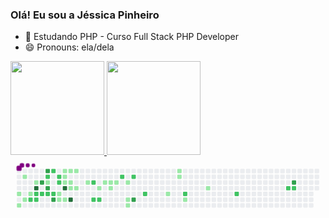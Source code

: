 ### Olá! Eu sou a Jéssica Pinheiro

- 🌱 Estudando PHP - Curso Full Stack PHP Developer
- 😄 Pronouns: ela/dela

<div>
  <a href="https://github.com/JessicaPinheiro97">
  <img height="150em" src="https://github-readme-stats.vercel.app/api?username=jessicapinheiro97&show_icons=true&theme=dark&include_all_commits=true&cont_private=true"/>
  <img height="150em" src="https://github-readme-stats.vercel.app/api/top-langs/?username=jessicapinheiro97&layout=compact&langs_count=16&theme=dark"/>
</div>

<div><svg viewBox="-16 -32 880 192" width="880" height="192" xmlns="http://www.w3.org/2000/svg"><desc>Generated with https://github.com/Platane/snk</desc><style>@keyframes c0{3.82%{fill:var(--c1)}3.84%,to{fill:var(--ce)}}@keyframes c1{5.22%{fill:var(--c1)}5.24%,to{fill:var(--ce)}}@keyframes c2{1.04%{fill:var(--c1)}1.06%,to{fill:var(--ce)}}@keyframes c3{4.52%{fill:var(--c1)}4.54%,to{fill:var(--ce)}}@keyframes c4{3.13%{fill:var(--c1)}3.15%,to{fill:var(--ce)}}@keyframes c5{50.16%{fill:var(--c2)}50.18%,to{fill:var(--ce)}}@keyframes c6{2.08%{fill:var(--c1)}2.1%,to{fill:var(--ce)}}@keyframes c7{91.63%{fill:var(--c4)}91.65%,to{fill:var(--ce)}}@keyframes c8{49.47%{fill:var(--c2)}49.49%,to{fill:var(--ce)}}@keyframes c9{49.82%{fill:var(--c2)}49.84%,to{fill:var(--ce)}}@keyframes ca{88.84%{fill:var(--c3)}88.86%,to{fill:var(--ce)}}@keyframes cb{49.12%{fill:var(--c2)}49.14%,to{fill:var(--ce)}}@keyframes cc{89.89%{fill:var(--c3)}89.91%,to{fill:var(--ce)}}@keyframes cd{44.24%{fill:var(--c2)}44.26%,to{fill:var(--ce)}}@keyframes ce{43.89%{fill:var(--c1)}43.91%,to{fill:var(--ce)}}@keyframes cf{88.14%{fill:var(--c3)}88.16%,to{fill:var(--ce)}}@keyframes cg{48.77%{fill:var(--c2)}48.79%,to{fill:var(--ce)}}@keyframes ch{46.33%{fill:var(--c2)}46.35%,to{fill:var(--ce)}}@keyframes ci{48.42%{fill:var(--c2)}48.44%,to{fill:var(--ce)}}@keyframes cj{87.1%{fill:var(--c3)}87.12%,to{fill:var(--ce)}}@keyframes ck{44.94%{fill:var(--c2)}44.96%,to{fill:var(--ce)}}@keyframes cl{45.29%{fill:var(--c2)}45.31%,to{fill:var(--ce)}}@keyframes cm{9.75%{fill:var(--c1)}9.77%,to{fill:var(--ce)}}@keyframes cn{8.7%{fill:var(--c1)}8.72%,to{fill:var(--ce)}}@keyframes co{13.58%{fill:var(--c1)}13.6%,to{fill:var(--ce)}}@keyframes cp{13.23%{fill:var(--c1)}13.25%,to{fill:var(--ce)}}@keyframes cq{12.88%{fill:var(--c1)}12.9%,to{fill:var(--ce)}}@keyframes cr{93.37%{fill:var(--c4)}93.39%,to{fill:var(--ce)}}@keyframes cs{9.05%{fill:var(--c1)}9.07%,to{fill:var(--ce)}}@keyframes ct{13.93%{fill:var(--c1)}13.95%,to{fill:var(--ce)}}@keyframes cu{12.53%{fill:var(--c1)}12.55%,to{fill:var(--ce)}}@keyframes cv{11.49%{fill:var(--c1)}11.51%,to{fill:var(--ce)}}@keyframes cw{94.42%{fill:var(--c4)}94.44%,to{fill:var(--ce)}}@keyframes cx{14.28%{fill:var(--c1)}14.3%,to{fill:var(--ce)}}@keyframes cy{11.84%{fill:var(--c1)}11.86%,to{fill:var(--ce)}}@keyframes cz{15.67%{fill:var(--c1)}15.69%,to{fill:var(--ce)}}@keyframes c10{56.44%{fill:var(--c2)}56.46%,to{fill:var(--ce)}}@keyframes c11{54.69%{fill:var(--c2)}54.71%,to{fill:var(--ce)}}@keyframes c12{16.71%{fill:var(--c1)}16.73%,to{fill:var(--ce)}}@keyframes c13{55.04%{fill:var(--c2)}55.06%,to{fill:var(--ce)}}@keyframes c14{22.99%{fill:var(--c1)}23.01%,to{fill:var(--ce)}}@keyframes c15{17.76%{fill:var(--c1)}17.78%,to{fill:var(--ce)}}@keyframes c16{17.41%{fill:var(--c1)}17.43%,to{fill:var(--ce)}}@keyframes c17{18.11%{fill:var(--c1)}18.13%,to{fill:var(--ce)}}@keyframes c18{58.53%{fill:var(--c2)}58.55%,to{fill:var(--ce)}}@keyframes c19{18.81%{fill:var(--c1)}18.83%,to{fill:var(--ce)}}@keyframes c1a{19.85%{fill:var(--c1)}19.87%,to{fill:var(--ce)}}@keyframes c1b{20.2%{fill:var(--c1)}20.22%,to{fill:var(--ce)}}@keyframes c1c{59.22%{fill:var(--c2)}59.24%,to{fill:var(--ce)}}@keyframes c1d{81.52%{fill:var(--c3)}81.54%,to{fill:var(--ce)}}@keyframes c1e{60.97%{fill:var(--c2)}60.99%,to{fill:var(--ce)}}@keyframes c1f{27.52%{fill:var(--c1)}27.54%,to{fill:var(--ce)}}@keyframes c1g{33.79%{fill:var(--c1)}33.81%,to{fill:var(--ce)}}@keyframes c1h{33.44%{fill:var(--c1)}33.46%,to{fill:var(--ce)}}@keyframes c1i{63.4%{fill:var(--c2)}63.42%,to{fill:var(--ce)}}@keyframes c1j{28.91%{fill:var(--c1)}28.93%,to{fill:var(--ce)}}@keyframes c1k{31%{fill:var(--c1)}31.02%,to{fill:var(--ce)}}@keyframes c1l{66.54%{fill:var(--c2)}66.56%,to{fill:var(--ce)}}@keyframes c1m{70.02%{fill:var(--c2)}70.04%,to{fill:var(--ce)}}@keyframes c1n{70.72%{fill:var(--c3)}70.74%,to{fill:var(--ce)}}@keyframes c1o{70.37%{fill:var(--c2)}70.39%,to{fill:var(--ce)}}@keyframes u0{1.04%{transform:scale(0,1)}1.06%,2.08%{transform:scale(.03,1)}2.1%,3.13%{transform:scale(.06,1)}3.15%,3.82%{transform:scale(.09,1)}3.84%,4.52%{transform:scale(.13,1)}4.54%,5.22%{transform:scale(.16,1)}5.24%,8.7%{transform:scale(.19,1)}8.72%,9.05%{transform:scale(.22,1)}9.07%,9.75%{transform:scale(.25,1)}11.49%,9.77%{transform:scale(.28,1)}11.51%,11.84%{transform:scale(.31,1)}11.86%,12.53%{transform:scale(.34,1)}12.55%,12.88%{transform:scale(.38,1)}12.9%,13.23%{transform:scale(.41,1)}13.25%,13.58%{transform:scale(.44,1)}13.6%,13.93%{transform:scale(.47,1)}13.95%,14.28%{transform:scale(.5,1)}14.3%,15.67%{transform:scale(.53,1)}15.69%,16.71%{transform:scale(.56,1)}16.73%,17.41%{transform:scale(.59,1)}17.43%,17.76%{transform:scale(.63,1)}17.78%,18.11%{transform:scale(.66,1)}18.13%,18.81%{transform:scale(.69,1)}18.83%,19.85%{transform:scale(.72,1)}19.87%,20.2%{transform:scale(.75,1)}20.22%,22.99%{transform:scale(.78,1)}23.01%,27.52%{transform:scale(.81,1)}27.54%,28.91%{transform:scale(.84,1)}28.93%,31%{transform:scale(.88,1)}31.02%,33.44%{transform:scale(.91,1)}33.46%,33.79%{transform:scale(.94,1)}33.81%,43.89%{transform:scale(.97,1)}43.91%,to{transform:scale(1,1)}}@keyframes u1{44.24%{transform:scale(0,1)}44.26%,44.94%{transform:scale(.05,1)}44.96%,45.29%{transform:scale(.1,1)}45.31%,46.33%{transform:scale(.15,1)}46.35%,48.42%{transform:scale(.2,1)}48.44%,48.77%{transform:scale(.25,1)}48.79%,49.12%{transform:scale(.3,1)}49.14%,49.47%{transform:scale(.35,1)}49.49%,49.82%{transform:scale(.4,1)}49.84%,50.16%{transform:scale(.45,1)}50.18%,54.69%{transform:scale(.5,1)}54.71%,55.04%{transform:scale(.55,1)}55.06%,56.44%{transform:scale(.6,1)}56.46%,58.53%{transform:scale(.65,1)}58.55%,59.22%{transform:scale(.7,1)}59.24%,60.97%{transform:scale(.75,1)}60.99%,63.4%{transform:scale(.8,1)}63.42%,66.54%{transform:scale(.85,1)}66.56%,70.02%{transform:scale(.9,1)}70.04%,70.37%{transform:scale(.95,1)}70.39%,to{transform:scale(1,1)}}@keyframes u2{70.72%{transform:scale(0,1)}70.74%,81.52%{transform:scale(.17,1)}81.54%,87.1%{transform:scale(.33,1)}87.12%,88.14%{transform:scale(.5,1)}88.16%,88.84%{transform:scale(.67,1)}88.86%,89.89%{transform:scale(.83,1)}89.91%,to{transform:scale(1,1)}}@keyframes u3{91.63%{transform:scale(0,1)}91.65%,93.37%{transform:scale(.33,1)}93.39%,94.42%{transform:scale(.67,1)}94.44%,to{transform:scale(1,1)}}@keyframes s0{0%,99.65%{transform:translate(0,-16px)}.35%{transform:translate(0,0)}.7%{transform:translate(16px,0)}1.05%{transform:translate(16px,16px)}1.74%{transform:translate(48px,16px)}2.09%,97.56%{transform:translate(48px,32px)}2.44%{transform:translate(32px,32px)}3.14%,50.52%{transform:translate(32px,64px)}3.83%{transform:translate(0,64px)}4.18%,5.57%{transform:translate(0,80px)}4.53%,5.92%{transform:translate(16px,80px)}4.88%,6.27%{transform:translate(16px,96px)}5.23%{transform:translate(0,96px)}8.36%{transform:translate(112px,96px)}10.1%,8.71%{transform:translate(112px,80px)}10.45%,9.06%{transform:translate(128px,80px)}10.8%,9.41%{transform:translate(128px,64px)}42.51%,9.76%{transform:translate(112px,64px)}11.15%{transform:translate(144px,64px)}11.5%,93.73%{transform:translate(144px,48px)}11.85%{transform:translate(160px,48px)}12.2%{transform:translate(160px,32px)}12.89%{transform:translate(128px,32px)}13.59%{transform:translate(128px,0)}14.98%{transform:translate(192px,0)}16.03%{transform:translate(192px,48px)}17.42%{transform:translate(256px,48px)}17.77%{transform:translate(256px,32px)}18.82%{transform:translate(304px,32px)}20.21%{transform:translate(304px,96px)}20.56%{transform:translate(288px,96px)}21.95%{transform:translate(288px,32px)}23%{transform:translate(240px,32px)}23.34%{transform:translate(240px,48px)}27.18%{transform:translate(416px,48px)}27.53%{transform:translate(416px,64px)}28.22%{transform:translate(448px,64px)}28.57%{transform:translate(448px,80px)}30.31%{transform:translate(528px,80px)}31.71%{transform:translate(528px,16px)}33.45%{transform:translate(448px,16px)}33.8%{transform:translate(448px,0)}34.15%{transform:translate(432px,0)}34.84%{transform:translate(432px,32px)}36.59%{transform:translate(352px,32px)}36.93%{transform:translate(352px,48px)}37.28%{transform:translate(336px,48px)}37.63%{transform:translate(336px,64px)}42.86%{transform:translate(112px,48px)}43.21%{transform:translate(96px,48px)}43.55%,45.64%,96.52%{transform:translate(96px,32px)}43.9%,88.5%{transform:translate(80px,32px)}44.25%,89.55%{transform:translate(80px,16px)}44.95%,47.04%{transform:translate(112px,16px)}45.3%{transform:translate(112px,32px)}46.34%{transform:translate(96px,0)}46.69%{transform:translate(112px,0)}47.39%{transform:translate(96px,16px)}48.43%,86.76%{transform:translate(96px,64px)}49.48%{transform:translate(48px,64px)}49.83%{transform:translate(48px,80px)}50.17%{transform:translate(32px,80px)}54.36%{transform:translate(208px,64px)}54.7%{transform:translate(208px,80px)}55.05%{transform:translate(224px,80px)}56.1%{transform:translate(224px,32px)}56.45%{transform:translate(208px,32px)}56.79%{transform:translate(208px,16px)}59.93%{transform:translate(352px,16px)}60.98%{transform:translate(352px,64px)}69.69%{transform:translate(752px,64px)}70.03%{transform:translate(752px,48px)}70.38%{transform:translate(768px,48px)}70.73%{transform:translate(768px,32px)}80.49%{transform:translate(320px,32px)}81.53%{transform:translate(320px,80px)}81.88%{transform:translate(304px,80px)}82.23%{transform:translate(304px,64px)}87.11%,95.47%{transform:translate(96px,80px)}87.46%{transform:translate(80px,80px)}88.85%{transform:translate(64px,32px)}89.2%{transform:translate(64px,16px)}89.9%{transform:translate(80px,0)}90.59%{transform:translate(48px,0)}91.64%{transform:translate(48px,48px)}94.43%{transform:translate(144px,80px)}98.61%{transform:translate(48px,-16px)}}@keyframes s1{0%,99.65%{transform:translate(16px,-16px)}.35%{transform:translate(0,-16px)}.7%{transform:translate(0,0)}1.05%{transform:translate(16px,0)}1.39%{transform:translate(16px,16px)}2.09%{transform:translate(48px,16px)}2.44%,97.91%{transform:translate(48px,32px)}2.79%{transform:translate(32px,32px)}3.48%,50.87%{transform:translate(32px,64px)}4.18%{transform:translate(0,64px)}4.53%,5.92%{transform:translate(0,80px)}4.88%,6.27%{transform:translate(16px,80px)}5.23%,6.62%{transform:translate(16px,96px)}5.57%{transform:translate(0,96px)}8.71%{transform:translate(112px,96px)}10.45%,9.06%{transform:translate(112px,80px)}10.8%,9.41%{transform:translate(128px,80px)}11.15%,9.76%{transform:translate(128px,64px)}10.1%,42.86%{transform:translate(112px,64px)}11.5%{transform:translate(144px,64px)}11.85%,94.08%{transform:translate(144px,48px)}12.2%{transform:translate(160px,48px)}12.54%{transform:translate(160px,32px)}13.24%{transform:translate(128px,32px)}13.94%{transform:translate(128px,0)}15.33%{transform:translate(192px,0)}16.38%{transform:translate(192px,48px)}17.77%{transform:translate(256px,48px)}18.12%{transform:translate(256px,32px)}19.16%{transform:translate(304px,32px)}20.56%{transform:translate(304px,96px)}20.91%{transform:translate(288px,96px)}22.3%{transform:translate(288px,32px)}23.34%{transform:translate(240px,32px)}23.69%{transform:translate(240px,48px)}27.53%{transform:translate(416px,48px)}27.87%{transform:translate(416px,64px)}28.57%{transform:translate(448px,64px)}28.92%{transform:translate(448px,80px)}30.66%{transform:translate(528px,80px)}32.06%{transform:translate(528px,16px)}33.8%{transform:translate(448px,16px)}34.15%{transform:translate(448px,0)}34.49%{transform:translate(432px,0)}35.19%{transform:translate(432px,32px)}36.93%{transform:translate(352px,32px)}37.28%{transform:translate(352px,48px)}37.63%{transform:translate(336px,48px)}37.98%{transform:translate(336px,64px)}43.21%{transform:translate(112px,48px)}43.55%{transform:translate(96px,48px)}43.9%,45.99%,96.86%{transform:translate(96px,32px)}44.25%,88.85%{transform:translate(80px,32px)}44.6%,89.9%{transform:translate(80px,16px)}45.3%,47.39%{transform:translate(112px,16px)}45.64%{transform:translate(112px,32px)}46.69%{transform:translate(96px,0)}47.04%{transform:translate(112px,0)}47.74%{transform:translate(96px,16px)}48.78%,87.11%{transform:translate(96px,64px)}49.83%{transform:translate(48px,64px)}50.17%{transform:translate(48px,80px)}50.52%{transform:translate(32px,80px)}54.7%{transform:translate(208px,64px)}55.05%{transform:translate(208px,80px)}55.4%{transform:translate(224px,80px)}56.45%{transform:translate(224px,32px)}56.79%{transform:translate(208px,32px)}57.14%{transform:translate(208px,16px)}60.28%{transform:translate(352px,16px)}61.32%{transform:translate(352px,64px)}70.03%{transform:translate(752px,64px)}70.38%{transform:translate(752px,48px)}70.73%{transform:translate(768px,48px)}71.08%{transform:translate(768px,32px)}80.84%{transform:translate(320px,32px)}81.88%{transform:translate(320px,80px)}82.23%{transform:translate(304px,80px)}82.58%{transform:translate(304px,64px)}87.46%,95.82%{transform:translate(96px,80px)}87.8%{transform:translate(80px,80px)}89.2%{transform:translate(64px,32px)}89.55%{transform:translate(64px,16px)}90.24%{transform:translate(80px,0)}90.94%{transform:translate(48px,0)}91.99%{transform:translate(48px,48px)}94.77%{transform:translate(144px,80px)}98.95%{transform:translate(48px,-16px)}}@keyframes s2{0%,99.65%{transform:translate(32px,-16px)}.7%{transform:translate(0,-16px)}1.05%{transform:translate(0,0)}1.39%{transform:translate(16px,0)}1.74%{transform:translate(16px,16px)}2.44%{transform:translate(48px,16px)}2.79%,98.26%{transform:translate(48px,32px)}3.14%{transform:translate(32px,32px)}3.83%,51.22%{transform:translate(32px,64px)}4.53%{transform:translate(0,64px)}4.88%,6.27%{transform:translate(0,80px)}5.23%,6.62%{transform:translate(16px,80px)}5.57%,6.97%{transform:translate(16px,96px)}5.92%{transform:translate(0,96px)}9.06%{transform:translate(112px,96px)}10.8%,9.41%{transform:translate(112px,80px)}11.15%,9.76%{transform:translate(128px,80px)}10.1%,11.5%{transform:translate(128px,64px)}10.45%,43.21%{transform:translate(112px,64px)}11.85%{transform:translate(144px,64px)}12.2%,94.43%{transform:translate(144px,48px)}12.54%{transform:translate(160px,48px)}12.89%{transform:translate(160px,32px)}13.59%{transform:translate(128px,32px)}14.29%{transform:translate(128px,0)}15.68%{transform:translate(192px,0)}16.72%{transform:translate(192px,48px)}18.12%{transform:translate(256px,48px)}18.47%{transform:translate(256px,32px)}19.51%{transform:translate(304px,32px)}20.91%{transform:translate(304px,96px)}21.25%{transform:translate(288px,96px)}22.65%{transform:translate(288px,32px)}23.69%{transform:translate(240px,32px)}24.04%{transform:translate(240px,48px)}27.87%{transform:translate(416px,48px)}28.22%{transform:translate(416px,64px)}28.92%{transform:translate(448px,64px)}29.27%{transform:translate(448px,80px)}31.01%{transform:translate(528px,80px)}32.4%{transform:translate(528px,16px)}34.15%{transform:translate(448px,16px)}34.49%{transform:translate(448px,0)}34.84%{transform:translate(432px,0)}35.54%{transform:translate(432px,32px)}37.28%{transform:translate(352px,32px)}37.63%{transform:translate(352px,48px)}37.98%{transform:translate(336px,48px)}38.33%{transform:translate(336px,64px)}43.55%{transform:translate(112px,48px)}43.9%{transform:translate(96px,48px)}44.25%,46.34%,97.21%{transform:translate(96px,32px)}44.6%,89.2%{transform:translate(80px,32px)}44.95%,90.24%{transform:translate(80px,16px)}45.64%,47.74%{transform:translate(112px,16px)}45.99%{transform:translate(112px,32px)}47.04%{transform:translate(96px,0)}47.39%{transform:translate(112px,0)}48.08%{transform:translate(96px,16px)}49.13%,87.46%{transform:translate(96px,64px)}50.17%{transform:translate(48px,64px)}50.52%{transform:translate(48px,80px)}50.87%{transform:translate(32px,80px)}55.05%{transform:translate(208px,64px)}55.4%{transform:translate(208px,80px)}55.75%{transform:translate(224px,80px)}56.79%{transform:translate(224px,32px)}57.14%{transform:translate(208px,32px)}57.49%{transform:translate(208px,16px)}60.63%{transform:translate(352px,16px)}61.67%{transform:translate(352px,64px)}70.38%{transform:translate(752px,64px)}70.73%{transform:translate(752px,48px)}71.08%{transform:translate(768px,48px)}71.43%{transform:translate(768px,32px)}81.18%{transform:translate(320px,32px)}82.23%{transform:translate(320px,80px)}82.58%{transform:translate(304px,80px)}82.93%{transform:translate(304px,64px)}87.8%,96.17%{transform:translate(96px,80px)}88.15%{transform:translate(80px,80px)}89.55%{transform:translate(64px,32px)}89.9%{transform:translate(64px,16px)}90.59%{transform:translate(80px,0)}91.29%{transform:translate(48px,0)}92.33%{transform:translate(48px,48px)}95.12%{transform:translate(144px,80px)}99.3%{transform:translate(48px,-16px)}}@keyframes s3{0%,99.65%{transform:translate(48px,-16px)}1.05%{transform:translate(0,-16px)}1.39%{transform:translate(0,0)}1.74%{transform:translate(16px,0)}2.09%{transform:translate(16px,16px)}2.79%{transform:translate(48px,16px)}3.14%,98.61%{transform:translate(48px,32px)}3.48%{transform:translate(32px,32px)}4.18%,51.57%{transform:translate(32px,64px)}4.88%{transform:translate(0,64px)}5.23%,6.62%{transform:translate(0,80px)}5.57%,6.97%{transform:translate(16px,80px)}5.92%,7.32%{transform:translate(16px,96px)}6.27%{transform:translate(0,96px)}9.41%{transform:translate(112px,96px)}11.15%,9.76%{transform:translate(112px,80px)}10.1%,11.5%{transform:translate(128px,80px)}10.45%,11.85%{transform:translate(128px,64px)}10.8%,43.55%{transform:translate(112px,64px)}12.2%{transform:translate(144px,64px)}12.54%,94.77%{transform:translate(144px,48px)}12.89%{transform:translate(160px,48px)}13.24%{transform:translate(160px,32px)}13.94%{transform:translate(128px,32px)}14.63%{transform:translate(128px,0)}16.03%{transform:translate(192px,0)}17.07%{transform:translate(192px,48px)}18.47%{transform:translate(256px,48px)}18.82%{transform:translate(256px,32px)}19.86%{transform:translate(304px,32px)}21.25%{transform:translate(304px,96px)}21.6%{transform:translate(288px,96px)}23%{transform:translate(288px,32px)}24.04%{transform:translate(240px,32px)}24.39%{transform:translate(240px,48px)}28.22%{transform:translate(416px,48px)}28.57%{transform:translate(416px,64px)}29.27%{transform:translate(448px,64px)}29.62%{transform:translate(448px,80px)}31.36%{transform:translate(528px,80px)}32.75%{transform:translate(528px,16px)}34.49%{transform:translate(448px,16px)}34.84%{transform:translate(448px,0)}35.19%{transform:translate(432px,0)}35.89%{transform:translate(432px,32px)}37.63%{transform:translate(352px,32px)}37.98%{transform:translate(352px,48px)}38.33%{transform:translate(336px,48px)}38.68%{transform:translate(336px,64px)}43.9%{transform:translate(112px,48px)}44.25%{transform:translate(96px,48px)}44.6%,46.69%,97.56%{transform:translate(96px,32px)}44.95%,89.55%{transform:translate(80px,32px)}45.3%,90.59%{transform:translate(80px,16px)}45.99%,48.08%{transform:translate(112px,16px)}46.34%{transform:translate(112px,32px)}47.39%{transform:translate(96px,0)}47.74%{transform:translate(112px,0)}48.43%{transform:translate(96px,16px)}49.48%,87.8%{transform:translate(96px,64px)}50.52%{transform:translate(48px,64px)}50.87%{transform:translate(48px,80px)}51.22%{transform:translate(32px,80px)}55.4%{transform:translate(208px,64px)}55.75%{transform:translate(208px,80px)}56.1%{transform:translate(224px,80px)}57.14%{transform:translate(224px,32px)}57.49%{transform:translate(208px,32px)}57.84%{transform:translate(208px,16px)}60.98%{transform:translate(352px,16px)}62.02%{transform:translate(352px,64px)}70.73%{transform:translate(752px,64px)}71.08%{transform:translate(752px,48px)}71.43%{transform:translate(768px,48px)}71.78%{transform:translate(768px,32px)}81.53%{transform:translate(320px,32px)}82.58%{transform:translate(320px,80px)}82.93%{transform:translate(304px,80px)}83.28%{transform:translate(304px,64px)}88.15%,96.52%{transform:translate(96px,80px)}88.5%{transform:translate(80px,80px)}89.9%{transform:translate(64px,32px)}90.24%{transform:translate(64px,16px)}90.94%{transform:translate(80px,0)}91.64%{transform:translate(48px,0)}92.68%{transform:translate(48px,48px)}95.47%{transform:translate(144px,80px)}}:root{--cb:#1b1f230a;--cs:purple;--ce:#ebedf0;--c0:#ebedf0;--c1:#9be9a8;--c2:#40c463;--c3:#30a14e;--c4:#216e39}@media (prefers-color-scheme:dark){:root{--cb:#1b1f230a;--cs:purple;--ce:#161b22;--c1:#01311f;--c2:#034525;--c3:#0f6d31;--c4:#00c647}}.c{shape-rendering:geometricPrecision;fill:var(--ce);stroke-width:1px;stroke:var(--cb);animation:none 28700ms linear infinite}.c.c0,.c.c1{fill:var(--c1);animation-name:c0}.c.c1{animation-name:c1}.c.c2,.c.c3,.c.c4{fill:var(--c1);animation-name:c2}.c.c3,.c.c4{animation-name:c3}.c.c4{animation-name:c4}.c.c5{fill:var(--c2);animation-name:c5}.c.c6{fill:var(--c1);animation-name:c6}.c.c7{fill:var(--c4);animation-name:c7}.c.c8,.c.c9{fill:var(--c2);animation-name:c8}.c.c9{animation-name:c9}.c.ca{fill:var(--c3);animation-name:ca}.c.cb{fill:var(--c2);animation-name:cb}.c.cc{fill:var(--c3);animation-name:cc}.c.cd{fill:var(--c2);animation-name:cd}.c.ce{fill:var(--c1);animation-name:ce}.c.cf{fill:var(--c3);animation-name:cf}.c.cg,.c.ch,.c.ci{fill:var(--c2);animation-name:cg}.c.ch,.c.ci{animation-name:ch}.c.ci{animation-name:ci}.c.cj{fill:var(--c3);animation-name:cj}.c.ck,.c.cl{fill:var(--c2);animation-name:ck}.c.cl{animation-name:cl}.c.cm,.c.cn{fill:var(--c1);animation-name:cm}.c.cn{animation-name:cn}.c.co,.c.cp,.c.cq{fill:var(--c1);animation-name:co}.c.cp,.c.cq{animation-name:cp}.c.cq{animation-name:cq}.c.cr{fill:var(--c4);animation-name:cr}.c.cs{fill:var(--c1);animation-name:cs}.c.ct,.c.cu,.c.cv{fill:var(--c1);animation-name:ct}.c.cu,.c.cv{animation-name:cu}.c.cv{animation-name:cv}.c.cw{fill:var(--c4);animation-name:cw}.c.cx,.c.cy,.c.cz{fill:var(--c1);animation-name:cx}.c.cy,.c.cz{animation-name:cy}.c.cz{animation-name:cz}.c.c10,.c.c11{fill:var(--c2);animation-name:c10}.c.c11{animation-name:c11}.c.c12{fill:var(--c1);animation-name:c12}.c.c13{fill:var(--c2);animation-name:c13}.c.c14{fill:var(--c1);animation-name:c14}.c.c15,.c.c16,.c.c17{fill:var(--c1);animation-name:c15}.c.c16,.c.c17{animation-name:c16}.c.c17{animation-name:c17}.c.c18{fill:var(--c2);animation-name:c18}.c.c19,.c.c1a,.c.c1b{fill:var(--c1);animation-name:c19}.c.c1a,.c.c1b{animation-name:c1a}.c.c1b{animation-name:c1b}.c.c1c{fill:var(--c2);animation-name:c1c}.c.c1d{fill:var(--c3);animation-name:c1d}.c.c1e{fill:var(--c2);animation-name:c1e}.c.c1f,.c.c1g,.c.c1h{fill:var(--c1);animation-name:c1f}.c.c1g,.c.c1h{animation-name:c1g}.c.c1h{animation-name:c1h}.c.c1i{fill:var(--c2);animation-name:c1i}.c.c1j,.c.c1k{fill:var(--c1);animation-name:c1j}.c.c1k{animation-name:c1k}.c.c1l,.c.c1m{fill:var(--c2);animation-name:c1l}.c.c1m{animation-name:c1m}.c.c1n{fill:var(--c3);animation-name:c1n}.c.c1o{fill:var(--c2);animation-name:c1o}.s,.u{animation:none linear 28700ms infinite}.u,.u.u0{transform-origin:0 0}.u{transform:scale(0,1)}.u.u0{fill:var(--c1);animation-name:u0}.u.u1{fill:var(--c2);animation-name:u1;transform-origin:444.9px 0}.u.u2{fill:var(--c3);animation-name:u2;transform-origin:722.9px 0}.u.u3{fill:var(--c4);animation-name:u3;transform-origin:806.3px 0}.s{shape-rendering:geometricPrecision;fill:var(--cs)}.s.s0{transform:translate(0,-16px);animation-name:s0}.s.s1{transform:translate(16px,-16px);animation-name:s1}.s.s2{transform:translate(32px,-16px);animation-name:s2}.s.s3{transform:translate(48px,-16px);animation-name:s3}</style><rect class="c" x="2" y="2" rx="2" ry="2" width="12" height="12"/><rect class="c" x="2" y="18" rx="2" ry="2" width="12" height="12"/><rect class="c" x="2" y="34" rx="2" ry="2" width="12" height="12"/><rect class="c" x="2" y="50" rx="2" ry="2" width="12" height="12"/><rect class="c c0" x="2" y="66" rx="2" ry="2" width="12" height="12"/><rect class="c" x="2" y="82" rx="2" ry="2" width="12" height="12"/><rect class="c c1" x="2" y="98" rx="2" ry="2" width="12" height="12"/><rect class="c" x="18" y="2" rx="2" ry="2" width="12" height="12"/><rect class="c c2" x="18" y="18" rx="2" ry="2" width="12" height="12"/><rect class="c" x="18" y="34" rx="2" ry="2" width="12" height="12"/><rect class="c" x="18" y="50" rx="2" ry="2" width="12" height="12"/><rect class="c" x="18" y="66" rx="2" ry="2" width="12" height="12"/><rect class="c c3" x="18" y="82" rx="2" ry="2" width="12" height="12"/><rect class="c" x="18" y="98" rx="2" ry="2" width="12" height="12"/><rect class="c" x="34" y="2" rx="2" ry="2" width="12" height="12"/><rect class="c" x="34" y="18" rx="2" ry="2" width="12" height="12"/><rect class="c" x="34" y="34" rx="2" ry="2" width="12" height="12"/><rect class="c" x="34" y="50" rx="2" ry="2" width="12" height="12"/><rect class="c c4" x="34" y="66" rx="2" ry="2" width="12" height="12"/><rect class="c c5" x="34" y="82" rx="2" ry="2" width="12" height="12"/><rect class="c" x="34" y="98" rx="2" ry="2" width="12" height="12"/><rect class="c" x="50" y="2" rx="2" ry="2" width="12" height="12"/><rect class="c" x="50" y="18" rx="2" ry="2" width="12" height="12"/><rect class="c c6" x="50" y="34" rx="2" ry="2" width="12" height="12"/><rect class="c c7" x="50" y="50" rx="2" ry="2" width="12" height="12"/><rect class="c c8" x="50" y="66" rx="2" ry="2" width="12" height="12"/><rect class="c c9" x="50" y="82" rx="2" ry="2" width="12" height="12"/><rect class="c" x="50" y="98" rx="2" ry="2" width="12" height="12"/><rect class="c" x="66" y="2" rx="2" ry="2" width="12" height="12"/><rect class="c" x="66" y="18" rx="2" ry="2" width="12" height="12"/><rect class="c ca" x="66" y="34" rx="2" ry="2" width="12" height="12"/><rect class="c" x="66" y="50" rx="2" ry="2" width="12" height="12"/><rect class="c cb" x="66" y="66" rx="2" ry="2" width="12" height="12"/><rect class="c" x="66" y="82" rx="2" ry="2" width="12" height="12"/><rect class="c" x="66" y="98" rx="2" ry="2" width="12" height="12"/><rect class="c cc" x="82" y="2" rx="2" ry="2" width="12" height="12"/><rect class="c cd" x="82" y="18" rx="2" ry="2" width="12" height="12"/><rect class="c ce" x="82" y="34" rx="2" ry="2" width="12" height="12"/><rect class="c cf" x="82" y="50" rx="2" ry="2" width="12" height="12"/><rect class="c cg" x="82" y="66" rx="2" ry="2" width="12" height="12"/><rect class="c" x="82" y="82" rx="2" ry="2" width="12" height="12"/><rect class="c" x="82" y="98" rx="2" ry="2" width="12" height="12"/><rect class="c ch" x="98" y="2" rx="2" ry="2" width="12" height="12"/><rect class="c" x="98" y="18" rx="2" ry="2" width="12" height="12"/><rect class="c" x="98" y="34" rx="2" ry="2" width="12" height="12"/><rect class="c" x="98" y="50" rx="2" ry="2" width="12" height="12"/><rect class="c ci" x="98" y="66" rx="2" ry="2" width="12" height="12"/><rect class="c cj" x="98" y="82" rx="2" ry="2" width="12" height="12"/><rect class="c" x="98" y="98" rx="2" ry="2" width="12" height="12"/><rect class="c" x="114" y="2" rx="2" ry="2" width="12" height="12"/><rect class="c ck" x="114" y="18" rx="2" ry="2" width="12" height="12"/><rect class="c cl" x="114" y="34" rx="2" ry="2" width="12" height="12"/><rect class="c" x="114" y="50" rx="2" ry="2" width="12" height="12"/><rect class="c cm" x="114" y="66" rx="2" ry="2" width="12" height="12"/><rect class="c cn" x="114" y="82" rx="2" ry="2" width="12" height="12"/><rect class="c" x="114" y="98" rx="2" ry="2" width="12" height="12"/><rect class="c co" x="130" y="2" rx="2" ry="2" width="12" height="12"/><rect class="c cp" x="130" y="18" rx="2" ry="2" width="12" height="12"/><rect class="c cq" x="130" y="34" rx="2" ry="2" width="12" height="12"/><rect class="c cr" x="130" y="50" rx="2" ry="2" width="12" height="12"/><rect class="c" x="130" y="66" rx="2" ry="2" width="12" height="12"/><rect class="c cs" x="130" y="82" rx="2" ry="2" width="12" height="12"/><rect class="c" x="130" y="98" rx="2" ry="2" width="12" height="12"/><rect class="c ct" x="146" y="2" rx="2" ry="2" width="12" height="12"/><rect class="c" x="146" y="18" rx="2" ry="2" width="12" height="12"/><rect class="c cu" x="146" y="34" rx="2" ry="2" width="12" height="12"/><rect class="c cv" x="146" y="50" rx="2" ry="2" width="12" height="12"/><rect class="c" x="146" y="66" rx="2" ry="2" width="12" height="12"/><rect class="c cw" x="146" y="82" rx="2" ry="2" width="12" height="12"/><rect class="c" x="146" y="98" rx="2" ry="2" width="12" height="12"/><rect class="c cx" x="162" y="2" rx="2" ry="2" width="12" height="12"/><rect class="c" x="162" y="18" rx="2" ry="2" width="12" height="12"/><rect class="c" x="162" y="34" rx="2" ry="2" width="12" height="12"/><rect class="c cy" x="162" y="50" rx="2" ry="2" width="12" height="12"/><rect class="c" x="162" y="66" rx="2" ry="2" width="12" height="12"/><rect class="c" x="162" y="82" rx="2" ry="2" width="12" height="12"/><rect class="c" x="162" y="98" rx="2" ry="2" width="12" height="12"/><rect class="c" x="178" y="2" rx="2" ry="2" width="12" height="12"/><rect class="c" x="178" y="18" rx="2" ry="2" width="12" height="12"/><rect class="c" x="178" y="34" rx="2" ry="2" width="12" height="12"/><rect class="c" x="178" y="50" rx="2" ry="2" width="12" height="12"/><rect class="c" x="178" y="66" rx="2" ry="2" width="12" height="12"/><rect class="c" x="178" y="82" rx="2" ry="2" width="12" height="12"/><rect class="c" x="178" y="98" rx="2" ry="2" width="12" height="12"/><rect class="c" x="194" y="2" rx="2" ry="2" width="12" height="12"/><rect class="c" x="194" y="18" rx="2" ry="2" width="12" height="12"/><rect class="c cz" x="194" y="34" rx="2" ry="2" width="12" height="12"/><rect class="c" x="194" y="50" rx="2" ry="2" width="12" height="12"/><rect class="c" x="194" y="66" rx="2" ry="2" width="12" height="12"/><rect class="c" x="194" y="82" rx="2" ry="2" width="12" height="12"/><rect class="c" x="194" y="98" rx="2" ry="2" width="12" height="12"/><rect class="c" x="210" y="2" rx="2" ry="2" width="12" height="12"/><rect class="c" x="210" y="18" rx="2" ry="2" width="12" height="12"/><rect class="c c10" x="210" y="34" rx="2" ry="2" width="12" height="12"/><rect class="c" x="210" y="50" rx="2" ry="2" width="12" height="12"/><rect class="c" x="210" y="66" rx="2" ry="2" width="12" height="12"/><rect class="c c11" x="210" y="82" rx="2" ry="2" width="12" height="12"/><rect class="c" x="210" y="98" rx="2" ry="2" width="12" height="12"/><rect class="c" x="226" y="2" rx="2" ry="2" width="12" height="12"/><rect class="c" x="226" y="18" rx="2" ry="2" width="12" height="12"/><rect class="c" x="226" y="34" rx="2" ry="2" width="12" height="12"/><rect class="c c12" x="226" y="50" rx="2" ry="2" width="12" height="12"/><rect class="c" x="226" y="66" rx="2" ry="2" width="12" height="12"/><rect class="c c13" x="226" y="82" rx="2" ry="2" width="12" height="12"/><rect class="c" x="226" y="98" rx="2" ry="2" width="12" height="12"/><rect class="c" x="242" y="2" rx="2" ry="2" width="12" height="12"/><rect class="c" x="242" y="18" rx="2" ry="2" width="12" height="12"/><rect class="c c14" x="242" y="34" rx="2" ry="2" width="12" height="12"/><rect class="c" x="242" y="50" rx="2" ry="2" width="12" height="12"/><rect class="c" x="242" y="66" rx="2" ry="2" width="12" height="12"/><rect class="c" x="242" y="82" rx="2" ry="2" width="12" height="12"/><rect class="c" x="242" y="98" rx="2" ry="2" width="12" height="12"/><rect class="c" x="258" y="2" rx="2" ry="2" width="12" height="12"/><rect class="c" x="258" y="18" rx="2" ry="2" width="12" height="12"/><rect class="c c15" x="258" y="34" rx="2" ry="2" width="12" height="12"/><rect class="c c16" x="258" y="50" rx="2" ry="2" width="12" height="12"/><rect class="c" x="258" y="66" rx="2" ry="2" width="12" height="12"/><rect class="c" x="258" y="82" rx="2" ry="2" width="12" height="12"/><rect class="c" x="258" y="98" rx="2" ry="2" width="12" height="12"/><rect class="c" x="274" y="2" rx="2" ry="2" width="12" height="12"/><rect class="c" x="274" y="18" rx="2" ry="2" width="12" height="12"/><rect class="c c17" x="274" y="34" rx="2" ry="2" width="12" height="12"/><rect class="c" x="274" y="50" rx="2" ry="2" width="12" height="12"/><rect class="c" x="274" y="66" rx="2" ry="2" width="12" height="12"/><rect class="c" x="274" y="82" rx="2" ry="2" width="12" height="12"/><rect class="c" x="274" y="98" rx="2" ry="2" width="12" height="12"/><rect class="c" x="290" y="2" rx="2" ry="2" width="12" height="12"/><rect class="c c18" x="290" y="18" rx="2" ry="2" width="12" height="12"/><rect class="c" x="290" y="34" rx="2" ry="2" width="12" height="12"/><rect class="c" x="290" y="50" rx="2" ry="2" width="12" height="12"/><rect class="c" x="290" y="66" rx="2" ry="2" width="12" height="12"/><rect class="c" x="290" y="82" rx="2" ry="2" width="12" height="12"/><rect class="c" x="290" y="98" rx="2" ry="2" width="12" height="12"/><rect class="c" x="306" y="2" rx="2" ry="2" width="12" height="12"/><rect class="c" x="306" y="18" rx="2" ry="2" width="12" height="12"/><rect class="c c19" x="306" y="34" rx="2" ry="2" width="12" height="12"/><rect class="c" x="306" y="50" rx="2" ry="2" width="12" height="12"/><rect class="c" x="306" y="66" rx="2" ry="2" width="12" height="12"/><rect class="c c1a" x="306" y="82" rx="2" ry="2" width="12" height="12"/><rect class="c c1b" x="306" y="98" rx="2" ry="2" width="12" height="12"/><rect class="c" x="322" y="2" rx="2" ry="2" width="12" height="12"/><rect class="c c1c" x="322" y="18" rx="2" ry="2" width="12" height="12"/><rect class="c" x="322" y="34" rx="2" ry="2" width="12" height="12"/><rect class="c" x="322" y="50" rx="2" ry="2" width="12" height="12"/><rect class="c" x="322" y="66" rx="2" ry="2" width="12" height="12"/><rect class="c c1d" x="322" y="82" rx="2" ry="2" width="12" height="12"/><rect class="c" x="322" y="98" rx="2" ry="2" width="12" height="12"/><rect class="c" x="338" y="2" rx="2" ry="2" width="12" height="12"/><rect class="c" x="338" y="18" rx="2" ry="2" width="12" height="12"/><rect class="c" x="338" y="34" rx="2" ry="2" width="12" height="12"/><rect class="c" x="338" y="50" rx="2" ry="2" width="12" height="12"/><rect class="c" x="338" y="66" rx="2" ry="2" width="12" height="12"/><rect class="c" x="338" y="82" rx="2" ry="2" width="12" height="12"/><rect class="c" x="338" y="98" rx="2" ry="2" width="12" height="12"/><rect class="c" x="354" y="2" rx="2" ry="2" width="12" height="12"/><rect class="c" x="354" y="18" rx="2" ry="2" width="12" height="12"/><rect class="c" x="354" y="34" rx="2" ry="2" width="12" height="12"/><rect class="c" x="354" y="50" rx="2" ry="2" width="12" height="12"/><rect class="c c1e" x="354" y="66" rx="2" ry="2" width="12" height="12"/><rect class="c" x="354" y="82" rx="2" ry="2" width="12" height="12"/><rect class="c" x="354" y="98" rx="2" ry="2" width="12" height="12"/><rect class="c" x="370" y="2" rx="2" ry="2" width="12" height="12"/><rect class="c" x="370" y="18" rx="2" ry="2" width="12" height="12"/><rect class="c" x="370" y="34" rx="2" ry="2" width="12" height="12"/><rect class="c" x="370" y="50" rx="2" ry="2" width="12" height="12"/><rect class="c" x="370" y="66" rx="2" ry="2" width="12" height="12"/><rect class="c" x="370" y="82" rx="2" ry="2" width="12" height="12"/><rect class="c" x="370" y="98" rx="2" ry="2" width="12" height="12"/><rect class="c" x="386" y="2" rx="2" ry="2" width="12" height="12"/><rect class="c" x="386" y="18" rx="2" ry="2" width="12" height="12"/><rect class="c" x="386" y="34" rx="2" ry="2" width="12" height="12"/><rect class="c" x="386" y="50" rx="2" ry="2" width="12" height="12"/><rect class="c" x="386" y="66" rx="2" ry="2" width="12" height="12"/><rect class="c" x="386" y="82" rx="2" ry="2" width="12" height="12"/><rect class="c" x="386" y="98" rx="2" ry="2" width="12" height="12"/><rect class="c" x="402" y="2" rx="2" ry="2" width="12" height="12"/><rect class="c" x="402" y="18" rx="2" ry="2" width="12" height="12"/><rect class="c" x="402" y="34" rx="2" ry="2" width="12" height="12"/><rect class="c" x="402" y="50" rx="2" ry="2" width="12" height="12"/><rect class="c" x="402" y="66" rx="2" ry="2" width="12" height="12"/><rect class="c" x="402" y="82" rx="2" ry="2" width="12" height="12"/><rect class="c" x="402" y="98" rx="2" ry="2" width="12" height="12"/><rect class="c" x="418" y="2" rx="2" ry="2" width="12" height="12"/><rect class="c" x="418" y="18" rx="2" ry="2" width="12" height="12"/><rect class="c" x="418" y="34" rx="2" ry="2" width="12" height="12"/><rect class="c" x="418" y="50" rx="2" ry="2" width="12" height="12"/><rect class="c c1f" x="418" y="66" rx="2" ry="2" width="12" height="12"/><rect class="c" x="418" y="82" rx="2" ry="2" width="12" height="12"/><rect class="c" x="418" y="98" rx="2" ry="2" width="12" height="12"/><rect class="c" x="434" y="2" rx="2" ry="2" width="12" height="12"/><rect class="c" x="434" y="18" rx="2" ry="2" width="12" height="12"/><rect class="c" x="434" y="34" rx="2" ry="2" width="12" height="12"/><rect class="c" x="434" y="50" rx="2" ry="2" width="12" height="12"/><rect class="c" x="434" y="66" rx="2" ry="2" width="12" height="12"/><rect class="c" x="434" y="82" rx="2" ry="2" width="12" height="12"/><rect class="c" x="434" y="98" rx="2" ry="2" width="12" height="12"/><rect class="c c1g" x="450" y="2" rx="2" ry="2" width="12" height="12"/><rect class="c c1h" x="450" y="18" rx="2" ry="2" width="12" height="12"/><rect class="c" x="450" y="34" rx="2" ry="2" width="12" height="12"/><rect class="c" x="450" y="50" rx="2" ry="2" width="12" height="12"/><rect class="c" x="450" y="66" rx="2" ry="2" width="12" height="12"/><rect class="c" x="450" y="82" rx="2" ry="2" width="12" height="12"/><rect class="c" x="450" y="98" rx="2" ry="2" width="12" height="12"/><rect class="c" x="466" y="2" rx="2" ry="2" width="12" height="12"/><rect class="c" x="466" y="18" rx="2" ry="2" width="12" height="12"/><rect class="c" x="466" y="34" rx="2" ry="2" width="12" height="12"/><rect class="c" x="466" y="50" rx="2" ry="2" width="12" height="12"/><rect class="c c1i" x="466" y="66" rx="2" ry="2" width="12" height="12"/><rect class="c c1j" x="466" y="82" rx="2" ry="2" width="12" height="12"/><rect class="c" x="466" y="98" rx="2" ry="2" width="12" height="12"/><rect class="c" x="482" y="2" rx="2" ry="2" width="12" height="12"/><rect class="c" x="482" y="18" rx="2" ry="2" width="12" height="12"/><rect class="c" x="482" y="34" rx="2" ry="2" width="12" height="12"/><rect class="c" x="482" y="50" rx="2" ry="2" width="12" height="12"/><rect class="c" x="482" y="66" rx="2" ry="2" width="12" height="12"/><rect class="c" x="482" y="82" rx="2" ry="2" width="12" height="12"/><rect class="c" x="482" y="98" rx="2" ry="2" width="12" height="12"/><rect class="c" x="498" y="2" rx="2" ry="2" width="12" height="12"/><rect class="c" x="498" y="18" rx="2" ry="2" width="12" height="12"/><rect class="c" x="498" y="34" rx="2" ry="2" width="12" height="12"/><rect class="c" x="498" y="50" rx="2" ry="2" width="12" height="12"/><rect class="c" x="498" y="66" rx="2" ry="2" width="12" height="12"/><rect class="c" x="498" y="82" rx="2" ry="2" width="12" height="12"/><rect class="c" x="498" y="98" rx="2" ry="2" width="12" height="12"/><rect class="c" x="514" y="2" rx="2" ry="2" width="12" height="12"/><rect class="c" x="514" y="18" rx="2" ry="2" width="12" height="12"/><rect class="c" x="514" y="34" rx="2" ry="2" width="12" height="12"/><rect class="c" x="514" y="50" rx="2" ry="2" width="12" height="12"/><rect class="c" x="514" y="66" rx="2" ry="2" width="12" height="12"/><rect class="c" x="514" y="82" rx="2" ry="2" width="12" height="12"/><rect class="c" x="514" y="98" rx="2" ry="2" width="12" height="12"/><rect class="c" x="530" y="2" rx="2" ry="2" width="12" height="12"/><rect class="c" x="530" y="18" rx="2" ry="2" width="12" height="12"/><rect class="c" x="530" y="34" rx="2" ry="2" width="12" height="12"/><rect class="c c1k" x="530" y="50" rx="2" ry="2" width="12" height="12"/><rect class="c" x="530" y="66" rx="2" ry="2" width="12" height="12"/><rect class="c" x="530" y="82" rx="2" ry="2" width="12" height="12"/><rect class="c" x="530" y="98" rx="2" ry="2" width="12" height="12"/><rect class="c" x="546" y="2" rx="2" ry="2" width="12" height="12"/><rect class="c" x="546" y="18" rx="2" ry="2" width="12" height="12"/><rect class="c" x="546" y="34" rx="2" ry="2" width="12" height="12"/><rect class="c" x="546" y="50" rx="2" ry="2" width="12" height="12"/><rect class="c" x="546" y="66" rx="2" ry="2" width="12" height="12"/><rect class="c" x="546" y="82" rx="2" ry="2" width="12" height="12"/><rect class="c" x="546" y="98" rx="2" ry="2" width="12" height="12"/><rect class="c" x="562" y="2" rx="2" ry="2" width="12" height="12"/><rect class="c" x="562" y="18" rx="2" ry="2" width="12" height="12"/><rect class="c" x="562" y="34" rx="2" ry="2" width="12" height="12"/><rect class="c" x="562" y="50" rx="2" ry="2" width="12" height="12"/><rect class="c" x="562" y="66" rx="2" ry="2" width="12" height="12"/><rect class="c" x="562" y="82" rx="2" ry="2" width="12" height="12"/><rect class="c" x="562" y="98" rx="2" ry="2" width="12" height="12"/><rect class="c" x="578" y="2" rx="2" ry="2" width="12" height="12"/><rect class="c" x="578" y="18" rx="2" ry="2" width="12" height="12"/><rect class="c" x="578" y="34" rx="2" ry="2" width="12" height="12"/><rect class="c" x="578" y="50" rx="2" ry="2" width="12" height="12"/><rect class="c" x="578" y="66" rx="2" ry="2" width="12" height="12"/><rect class="c" x="578" y="82" rx="2" ry="2" width="12" height="12"/><rect class="c" x="578" y="98" rx="2" ry="2" width="12" height="12"/><rect class="c" x="594" y="2" rx="2" ry="2" width="12" height="12"/><rect class="c" x="594" y="18" rx="2" ry="2" width="12" height="12"/><rect class="c" x="594" y="34" rx="2" ry="2" width="12" height="12"/><rect class="c" x="594" y="50" rx="2" ry="2" width="12" height="12"/><rect class="c" x="594" y="66" rx="2" ry="2" width="12" height="12"/><rect class="c" x="594" y="82" rx="2" ry="2" width="12" height="12"/><rect class="c" x="594" y="98" rx="2" ry="2" width="12" height="12"/><rect class="c" x="610" y="2" rx="2" ry="2" width="12" height="12"/><rect class="c" x="610" y="18" rx="2" ry="2" width="12" height="12"/><rect class="c" x="610" y="34" rx="2" ry="2" width="12" height="12"/><rect class="c" x="610" y="50" rx="2" ry="2" width="12" height="12"/><rect class="c c1l" x="610" y="66" rx="2" ry="2" width="12" height="12"/><rect class="c" x="610" y="82" rx="2" ry="2" width="12" height="12"/><rect class="c" x="610" y="98" rx="2" ry="2" width="12" height="12"/><rect class="c" x="626" y="2" rx="2" ry="2" width="12" height="12"/><rect class="c" x="626" y="18" rx="2" ry="2" width="12" height="12"/><rect class="c" x="626" y="34" rx="2" ry="2" width="12" height="12"/><rect class="c" x="626" y="50" rx="2" ry="2" width="12" height="12"/><rect class="c" x="626" y="66" rx="2" ry="2" width="12" height="12"/><rect class="c" x="626" y="82" rx="2" ry="2" width="12" height="12"/><rect class="c" x="626" y="98" rx="2" ry="2" width="12" height="12"/><rect class="c" x="642" y="2" rx="2" ry="2" width="12" height="12"/><rect class="c" x="642" y="18" rx="2" ry="2" width="12" height="12"/><rect class="c" x="642" y="34" rx="2" ry="2" width="12" height="12"/><rect class="c" x="642" y="50" rx="2" ry="2" width="12" height="12"/><rect class="c" x="642" y="66" rx="2" ry="2" width="12" height="12"/><rect class="c" x="642" y="82" rx="2" ry="2" width="12" height="12"/><rect class="c" x="642" y="98" rx="2" ry="2" width="12" height="12"/><rect class="c" x="658" y="2" rx="2" ry="2" width="12" height="12"/><rect class="c" x="658" y="18" rx="2" ry="2" width="12" height="12"/><rect class="c" x="658" y="34" rx="2" ry="2" width="12" height="12"/><rect class="c" x="658" y="50" rx="2" ry="2" width="12" height="12"/><rect class="c" x="658" y="66" rx="2" ry="2" width="12" height="12"/><rect class="c" x="658" y="82" rx="2" ry="2" width="12" height="12"/><rect class="c" x="658" y="98" rx="2" ry="2" width="12" height="12"/><rect class="c" x="674" y="2" rx="2" ry="2" width="12" height="12"/><rect class="c" x="674" y="18" rx="2" ry="2" width="12" height="12"/><rect class="c" x="674" y="34" rx="2" ry="2" width="12" height="12"/><rect class="c" x="674" y="50" rx="2" ry="2" width="12" height="12"/><rect class="c" x="674" y="66" rx="2" ry="2" width="12" height="12"/><rect class="c" x="674" y="82" rx="2" ry="2" width="12" height="12"/><rect class="c" x="674" y="98" rx="2" ry="2" width="12" height="12"/><rect class="c" x="690" y="2" rx="2" ry="2" width="12" height="12"/><rect class="c" x="690" y="18" rx="2" ry="2" width="12" height="12"/><rect class="c" x="690" y="34" rx="2" ry="2" width="12" height="12"/><rect class="c" x="690" y="50" rx="2" ry="2" width="12" height="12"/><rect class="c" x="690" y="66" rx="2" ry="2" width="12" height="12"/><rect class="c" x="690" y="82" rx="2" ry="2" width="12" height="12"/><rect class="c" x="690" y="98" rx="2" ry="2" width="12" height="12"/><rect class="c" x="706" y="2" rx="2" ry="2" width="12" height="12"/><rect class="c" x="706" y="18" rx="2" ry="2" width="12" height="12"/><rect class="c" x="706" y="34" rx="2" ry="2" width="12" height="12"/><rect class="c" x="706" y="50" rx="2" ry="2" width="12" height="12"/><rect class="c" x="706" y="66" rx="2" ry="2" width="12" height="12"/><rect class="c" x="706" y="82" rx="2" ry="2" width="12" height="12"/><rect class="c" x="706" y="98" rx="2" ry="2" width="12" height="12"/><rect class="c" x="722" y="2" rx="2" ry="2" width="12" height="12"/><rect class="c" x="722" y="18" rx="2" ry="2" width="12" height="12"/><rect class="c" x="722" y="34" rx="2" ry="2" width="12" height="12"/><rect class="c" x="722" y="50" rx="2" ry="2" width="12" height="12"/><rect class="c" x="722" y="66" rx="2" ry="2" width="12" height="12"/><rect class="c" x="722" y="82" rx="2" ry="2" width="12" height="12"/><rect class="c" x="722" y="98" rx="2" ry="2" width="12" height="12"/><rect class="c" x="738" y="2" rx="2" ry="2" width="12" height="12"/><rect class="c" x="738" y="18" rx="2" ry="2" width="12" height="12"/><rect class="c" x="738" y="34" rx="2" ry="2" width="12" height="12"/><rect class="c" x="738" y="50" rx="2" ry="2" width="12" height="12"/><rect class="c" x="738" y="66" rx="2" ry="2" width="12" height="12"/><rect class="c" x="738" y="82" rx="2" ry="2" width="12" height="12"/><rect class="c" x="738" y="98" rx="2" ry="2" width="12" height="12"/><rect class="c" x="754" y="2" rx="2" ry="2" width="12" height="12"/><rect class="c" x="754" y="18" rx="2" ry="2" width="12" height="12"/><rect class="c" x="754" y="34" rx="2" ry="2" width="12" height="12"/><rect class="c c1m" x="754" y="50" rx="2" ry="2" width="12" height="12"/><rect class="c" x="754" y="66" rx="2" ry="2" width="12" height="12"/><rect class="c" x="754" y="82" rx="2" ry="2" width="12" height="12"/><rect class="c" x="754" y="98" rx="2" ry="2" width="12" height="12"/><rect class="c" x="770" y="2" rx="2" ry="2" width="12" height="12"/><rect class="c" x="770" y="18" rx="2" ry="2" width="12" height="12"/><rect class="c c1n" x="770" y="34" rx="2" ry="2" width="12" height="12"/><rect class="c c1o" x="770" y="50" rx="2" ry="2" width="12" height="12"/><rect class="c" x="770" y="66" rx="2" ry="2" width="12" height="12"/><rect class="c" x="770" y="82" rx="2" ry="2" width="12" height="12"/><rect class="c" x="770" y="98" rx="2" ry="2" width="12" height="12"/><rect class="c" x="786" y="2" rx="2" ry="2" width="12" height="12"/><rect class="c" x="786" y="18" rx="2" ry="2" width="12" height="12"/><rect class="c" x="786" y="34" rx="2" ry="2" width="12" height="12"/><rect class="c" x="786" y="50" rx="2" ry="2" width="12" height="12"/><rect class="c" x="786" y="66" rx="2" ry="2" width="12" height="12"/><rect class="c" x="786" y="82" rx="2" ry="2" width="12" height="12"/><rect class="c" x="786" y="98" rx="2" ry="2" width="12" height="12"/><rect class="c" x="802" y="2" rx="2" ry="2" width="12" height="12"/><rect class="c" x="802" y="18" rx="2" ry="2" width="12" height="12"/><rect class="c" x="802" y="34" rx="2" ry="2" width="12" height="12"/><rect class="c" x="802" y="50" rx="2" ry="2" width="12" height="12"/><rect class="c" x="802" y="66" rx="2" ry="2" width="12" height="12"/><rect class="c" x="802" y="82" rx="2" ry="2" width="12" height="12"/><rect class="c" x="802" y="98" rx="2" ry="2" width="12" height="12"/><rect class="c" x="818" y="2" rx="2" ry="2" width="12" height="12"/><rect class="c" x="818" y="18" rx="2" ry="2" width="12" height="12"/><rect class="c" x="818" y="34" rx="2" ry="2" width="12" height="12"/><rect class="c" x="818" y="50" rx="2" ry="2" width="12" height="12"/><rect class="c" x="818" y="66" rx="2" ry="2" width="12" height="12"/><rect class="c" x="818" y="82" rx="2" ry="2" width="12" height="12"/><rect class="c" x="818" y="98" rx="2" ry="2" width="12" height="12"/><rect class="c" x="834" y="2" rx="2" ry="2" width="12" height="12"/><rect class="c" x="834" y="18" rx="2" ry="2" width="12" height="12"/><rect class="c" x="834" y="34" rx="2" ry="2" width="12" height="12"/><rect class="c" x="834" y="50" rx="2" ry="2" width="12" height="12"/><rect class="u u0" height="12" width="445.5" x="0.0" y="144"/><rect class="u u1" height="12" width="278.6" x="444.9" y="144"/><rect class="u u2" height="12" width="84.0" x="722.9" y="144"/><rect class="u u3" height="12" width="42.3" x="806.3" y="144"/><rect class="s s0" x="0.8" y="0.8" width="14.4" height="14.4" rx="4.5" ry="4.5"/><rect class="s s1" x="1.8" y="1.8" width="12.3" height="12.3" rx="4.1" ry="4.1"/><rect class="s s2" x="2.6" y="2.6" width="10.8" height="10.8" rx="3.6" ry="3.6"/><rect class="s s3" x="3.0" y="3.0" width="9.9" height="9.9" rx="3.3" ry="3.3"/></svg>
</div>

